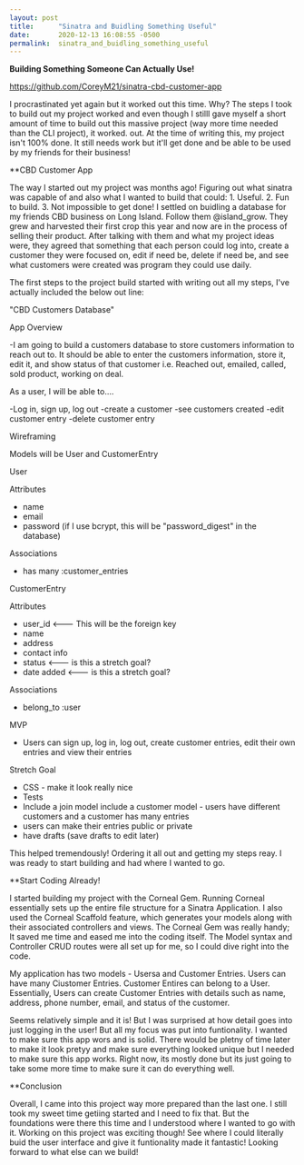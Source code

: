 ```yaml
---
layout: post
title:      "Sinatra and Buidling Something Useful"
date:       2020-12-13 16:08:55 -0500
permalink:  sinatra_and_buidling_something_useful
---
```


**Building Something Someone Can Actually Use!**

https://github.com/CoreyM21/sinatra-cbd-customer-app

I procrastinated yet again but it worked out this time. Why? The steps I took to build out my project worked and even though I stilll gave myself a short amount of time to build out this massive project (way more time needed than the CLI project), it worked. out. At the time of writing this, my project isn't 100% done. It still needs work but it'll get done and be able to be used by my friends for their business!

**CBD Customer App

The way I started out my project was months ago! Figuring out what sinatra was capable of and also what I wanted to build that could: 1. Useful. 2. Fun to build. 3. Not impossible to get done! I settled on buidling a database for my friends CBD business on Long Island. Follow them @island_grow. They grew and harvested their first crop this year and now are in the process of selling their product. After talking with them and what my project ideas were, they agreed that something that each person could log into, create a customer they were focused on, edit if need be, delete if need be, and see what customers were created was program they could use daily.

The first steps to the project build started with writing out all my steps, I've actually included the below out line:

"CBD Customers Database"

App Overview

-I am going to build a customers database to store customers information to reach out to. It should be able to enter the customers information, store it, edit it, and show status of that customer i.e. Reached out, emailed, called, sold product, working on deal.

As a user, I will be able to....

-Log in, sign up, log out
-create a customer
-see customers created
-edit customer entry
-delete customer entry

Wireframing

Models will be User and CustomerEntry

User

Attributes

- name
- email
- password (if I use bcrypt, this will be "password_digest" in the database)

Associations

- has many :customer_entries

CustomerEntry

Attributes

- user_id <--- This will be the foreign key
- name
- address
- contact info
- status <--- is this a stretch goal?
- date added <--- is this a stretch goal?

Associations

- belong_to :user

MVP

- Users can sign up, log in, log out, create customer entries, edit their own entries and view their entries

Stretch Goal

- CSS - make it look really nice
- Tests
- Include a join model
include a customer model - users have different customers and a customer has many entries
- users can make their entries public or private
- have drafts (save drafts to edit later)

This helped tremendously! Ordering it all out and getting my steps reay. I was ready to start building and had where I wanted to go.

**Start Coding Already!

I started building my project with the Corneal Gem. Running Corneal essentially sets up the entire file structure for a Sinatra Application. I also used the Corneal Scaffold feature, which generates your models along with their associated controllers and views. The Corneal Gem was really handy; It saved me time and eased me into the coding itself. The Model syntax and Controller CRUD routes were all set up for me, so I could dive right into the code.

My application has two models - Usersa and Customer Entries. Users can have many Ciustomer Entries. Customer Entires can belong to a User. Essentially, Users can create Customer Entries with details such as name, address, phone number, email, and status of the customer. 

Seems relatively simple and it is! But I was surprised at how detail goes into just logging in the user! But all my focus was put into funtionality. I wanted to make sure this app wors and is solid. There would be pletny of time later to make it look pretyy and make sure everything looked unique but I needed to make sure this app works. Right now, its mostly done but its just going to take some more time to make sure it can do everything well.

**Conclusion

Overall, I came into this project way more prepared than the last one. I still took my sweet time getiing started and I need to fix that. But the foundations were there this time and I understood where I wanted to go with it. Working on this project was exciting though! See where I could literally buid the user interface and give it funtionality made it fantastic! Looking forward to what else can we build!




